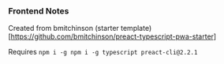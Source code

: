 ### Frontend Notes
Created from bmitchinson (starter template)[https://github.com/bmitchinson/preact-typescript-pwa-starter]

Requires `npm i -g npm i -g typescript preact-cli@2.2.1`

